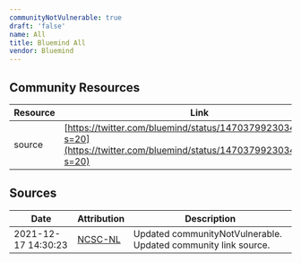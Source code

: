 ```yaml
---
communityNotVulnerable: true
draft: 'false'
name: All
title: Bluemind All
vendor: Bluemind
---
```



## Community Resources
| Resource | Link |
| --- | --- |
| source | [https://twitter.com/bluemind/status/1470379923034578946?s=20](https://twitter.com/bluemind/status/1470379923034578946?s=20) |


## Sources
| Date | Attribution | Description |
| --- | --- | --- |
| 2021-12-17 14:30:23 | [NCSC-NL](https://github.com/NCSC-NL/log4shell/blob/main/software/README.md) | Updated communityNotVulnerable. Updated community link source.  |
